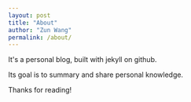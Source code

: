 ```yaml
---
layout: post
title: "About"
author: "Zun Wang"
permalink: /about/
---
```


It's a personal blog, built with jekyll on github.

Its goal is to summary and share personal knowledge.

Thanks for reading!
